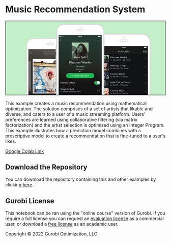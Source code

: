 # Music Recommendation System

<img src="spotify_image_howtogeek.jpeg" alt="Markdown Monster icon"/>

This example creates a music recommendation using mathematical optimization. The solution comprises of a set of artists that likable and diverse, and caters to a user of a music streaming platform. Users' preferences are learned using collaborative filtering  (via matrix factorization) and the artist selection is optimized using an Integer Program. This example illustrates how a prediction model combines with a prescriptive model to create a recommendation that is fine-tuned to a user's likes.

[Google Colab Link](https://colab.research.google.com/github/Gurobi/modeling-examples/blob/master/music_recommendation/music_recommendation_gcl.ipynb)


## Download the Repository

You can download the repository containing this and other examples by clicking [here](https://github.com/Gurobi/modeling-examples/archive/master.zip).


## Gurobi License
This notebook can be ran using the "online course" version of Gurobi. If you require a full license you can request an [evaluation license](https://www.gurobi.com/downloads/request-an-evaluation-license/?utm_source=3PW&utm_medium=OT&utm_campaign=WW-MU-MUI-OR-O_LEA-PR_NO-Q3_FY20_WW_JPME_Yield_Management_COM_EVAL_GitHub&utm_term=Yield%20Management&utm_content=C_JPM) as a commercial user, or download a [free license](https://www.gurobi.com/academia/academic-program-and-licenses/?utm_source=3PW&utm_medium=OT&utm_campaign=WW-MU-EDU-OR-O_LEA-PR_NO-Q3_FY20_WW_JPME_Yield_Management_COM_EVAL_GitHub&utm_term=Yield%20Management&utm_content=C_JPM) as an academic user.

Copyright © 2022 Gurobi Optimization, LLC

